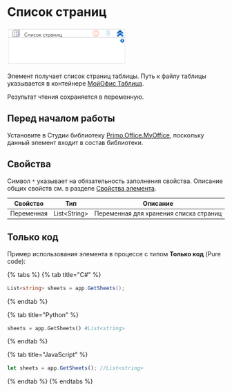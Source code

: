 # Список страниц

![](<../../../../../.gitbook/assets/image (582).png>)

Элемент получает список страниц таблицы. Путь к файлу таблицы указывается в контейнере [МойОфис Таблица](https://docs.primo-rpa.ru/primo-rpa/g_elements/el_extra/els_myoffice/els_table/el_table_app).

Результат чтения сохраняется в переменную.


## Перед началом работы

Установите в Студии библиотеку [Primo.Office.MyOffice](https://docs.primo-rpa.ru/primo-rpa/g_elements/el_extra/els_myoffice), поскольку данный элемент входит в состав библиотеки. 

## Свойства
Символ `*` указывает на обязательность заполнения свойства. Описание общих свойств см. в разделе [Свойства элемента](https://docs.primo-rpa.ru/primo-rpa/primo-studio/process/elements#svoistva-elementa).


| Свойство   | Тип           | Описание                               |
| ---------- | ------------- | -------------------------------------- |
| Переменная | List\<String> | Переменная для хранения списка страниц |


## Только код

Пример использования элемента в процессе с типом **Только код** (Pure code):

{% tabs %}
{% tab title="C#" %}
```csharp
List<string> sheets = app.GetSheets();
```
{% endtab %}

{% tab title="Python" %}
```python
sheets = app.GetSheets() #List<string>
```
{% endtab %}

{% tab title="JavaScript" %}
```javascript
let sheets = app.GetSheets(); //List<string>
```
{% endtab %}
{% endtabs %}
